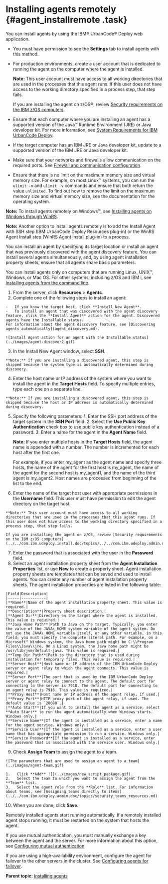# Installing agents remotely {#agent_installremote .task}

You can install agents by using the IBM® UrbanCode® Deploy web application.

-   You must have permission to see the **Settings** tab to install agents with this method.
-   For production environments, create a user account that is dedicated to running the agent on the computer where the agent is installed.

    **Note:** This user account must have access to all working directories that are used in the processes that this agent runs. If this user does not have access to the working directory specified in a process step, that step fails.

    If you are installing the agent on z/OS®, review [Security requirements on the IBM z/OS computers](../../com.ibm.udeploy.install.doc/topics/../../com.ibm.udeploy.admin.doc/topics/security_zos.md#).

-   Ensure that each computer where you are installing an agent has a supported version of the Java™ Runtime Environment \(JRE\) or Java developer kit. For more information, see [System Requirements for IBM UrbanCode Deploy](http://www-01.ibm.com/support/docview.wss?uid=swg27038801).

-   If the target computer has an IBM JRE or Java developer kit, update to a supported version of the IBM JRE or Java developer kit.

-   Make sure that your networks and firewalls allow communication on the required ports. See [Firewall and communication configuration](../../com.ibm.udeploy.install.doc/topics/agent_firewalls.md).
-   Ensure that there is no limit on the maximum memory size and virtual memory size. For example, on most Linux™ systems, you can run the `ulimit -m` and `ulimit -v` commands and ensure that both return the value `unlimited`. To find out how to remove the limit on the maximum memory size and virtual memory size, see the documentation for the operating system.

**Note:** To install agents remotely on Windows™, see [Installing agents on Windows through WinRS](../../com.ibm.udeploy.install.doc/topics/agent_install_winrs.md).

**Note:** Another option to install agents remotely is to add the Install Agent with SSH step \(IBM UrbanCode Deploy Resources plug-in\) or the WinRS Agent Install step \(WinRS Agent Install plug-in\) to a process.

You can install an agent by specifying its target location or install an agent that was previously discovered with the agent discovery feature. You can install several agents simultaneously, and, by using agent installation property sheets, ensure that all agents share basic parameters.

You can install agents only on computers that are running Linux, UNIX™, Windows, or Mac OS. For other systems, including z/OS and IBM i, see [Installing agents from the command line](../../com.ibm.udeploy.install.doc/topics/agentInstall.md).

1.   From the server, click **Resources** \> **Agents**. 
2.   Complete one of the following steps to install an agent: 

    -   If you know the target host, click **Install New Agent**.
    -   To install an agent that was discovered with the agent discovery feature, click the **Install Agent** action for the agent. Discovered agents have the Installable status.
    For information about the agent discovery feature, see [Discovering agents automatically](agent_discovery.md).

    ![Install Agent action for an agent with the Installable status](../images/agent-discover2.gif)

3.   In the Install New Agent window, select **SSH**. 

    **Note:** If you are installing a discovered agent, this step is skipped because the system type is automatically determined during discovery.

4.   Enter the host name or IP address of the system where you want to install the agent in the **Target Hosts** field. To specify multiple entries, type each one on a separate line.

    **Note:** If you are installing a discovered agent, this step is skipped because the host or IP address is automatically determined during discovery.

5.   Specify the following parameters: 
    1.   Enter the SSH port address of the target system in the **SSH Port** field. 
    2.   Select the **Use Public Key Authentication** check box to use public key authentication instead of a password. 
    3.   Enter a name for the agent in the **Agent Name** field. 

        **Note:** If you enter multiple hosts in the **Target Hosts** field, the agent name is appended with a number. The number is incremented for each host after the first one.

        For example, if you enter my\_agent as the agent name and specify three hosts, the name of the agent for the first host is my\_agent, the name of the agent for the second host is my\_agent1, and the name of the third agent is my\_agent2. Host names are processed from beginning of the list to the end.

6.   Enter the name of the target host user with appropriate permissions in the **Username** field. This user must have permission to edit the agent directory on the target host.

    **Note:** This user account must have access to all working directories that are used in the processes that this agent runs. If this user does not have access to the working directory specified in a process step, that step fails.

    If you are installing the agent on z/OS, review [Security requirements on the IBM z/OS computers](../../com.ibm.udeploy.install.doc/topics/../../com.ibm.udeploy.admin.doc/topics/security_zos.md#).

7.   Enter the password that is associated with the user in the **Password** field. 
8.   Select an agent installation property sheet from the **Agent Installation Properties** list, or use **New** to create a property sheet. Agent installation property sheets are templates that can be saved and used to install agents. You can create any number of agent installation property sheets. The agent installation properties are listed in the following table:

    |Field|Description|
    |-----|-----------|
    |**Name**|Name of the agent installation property sheet. This value is required.|
    |**Description**|Property sheet description.|
    |**Agent Dir**|Directory on the target where the agent is installed. This value is required.|
    |**Java Home Path**|Path to Java on the target. Typically, you enter the value of the JAVA\_HOME system variable of the agent system. Do not use the JAVA\_HOME variable itself, or any other variable, in this field; you must specify the complete literal path. For example, on a Microsoft™ Windows system, the Java home path might be C:\\Program Files\\Java\\jre. On a Linux system, the Java home path might be /usr/lib/jvm/default-java. This value is required.|
    |**Temp Dir Path**|Path to the directory that is used during installation for temporary files. This value is required.|
    |**Server Host**|Host name or IP address of the IBM UrbanCode Deploy server or agent relay to which the agent connects. This value is required.|
    |**Server Port**|The port that is used by the IBM UrbanCode Deploy server or agent relay to connect to the agent. The default port for connecting to the server is 7918. The default port for connecting to an agent relay is 7916. This value is required.|
    |**Proxy Host**|Host name or IP address of the agent relay, if used.|
    |**Proxy Port**|HTTP proxy port of the agent relay, if used. The default value is `20080`.|
    |**Auto Start**|If you want to install the agent as a service, select **Auto Start** to run the agent automatically when Windows starts. Windows only.|
    |**Service Name**|If the agent is installed as a service, enter a name for the agent service. Windows only.|
    |**Service User**|If the agent is installed as a service, enter a user name that has appropriate permission to run a service. Windows only.|
    |**Service Password**|If the agent is installed as a service, enter the password that is associated with the service user. Windows only.|

9.   Check **Assign Team** to assign the agent to a team. 

    ![The parameters that are used to assign an agent to a team](../images/agent-team.gif)

    1.   Click **Add** ![](../images/new_script_package.gif). 
    2.   Select the team to which you want to assign the agent from the **Team** list. 
    3.   Select the agent role from the **Role** list. For information about teams, see [Assigning teams directly to items](../../com.ibm.udeploy.admin.doc/topics/security_teams_resources.md) 
10.  When you are done, click **Save**. 

Remotely installed agents start running automatically. If a remotely installed agent stops running, it must be restarted on the system that hosts the agent.

If you use mutual authentication, you must manually exchange a key between the agent and the server. For more information about this option, see [Configuring mutual authentication](../../com.ibm.udeploy.install.doc/topics/ssl_mutual_auth.md).

If you are using a high-availability environment, configure the agent for failover to the other servers in the cluster. See [Configuring agents for failover](../../com.ibm.udeploy.install.doc/topics/configure_agent_failover.md).

**Parent topic:** [Installing agents](../../com.ibm.udeploy.install.doc/topics/agent_install_ov.md)

